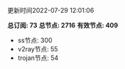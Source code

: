 更新时间2022-07-29 12:01:06

**总订阅: 73**
**总节点: 2716**
**有效节点: 409**
- ss节点: 300
- v2ray节点: 55
- trojan节点: 54
